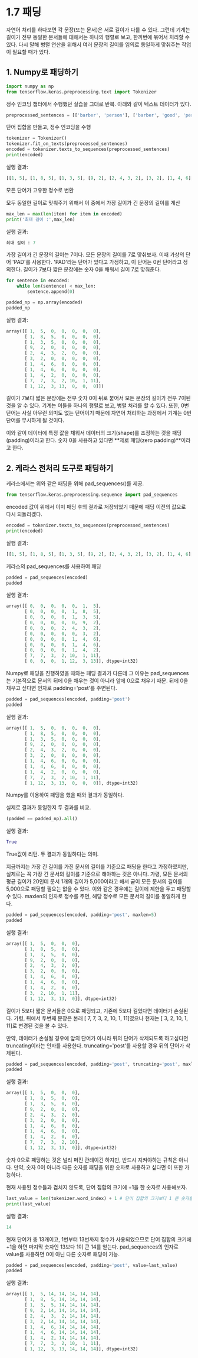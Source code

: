 # 1.7 패딩

자연어 처리를 하다보면 각 문장(또는 문서)은 서로 길이가 다를 수 있다. 그런데 기계는 길이가 전부 동일한 문서들에 대해서는 하나의 행렬로 보고, 한꺼번에 묶어서 처리할 수 있다. 다시 말해 병렬 연산을 위해서 여러 문장의 길이를 임의로 동일하게 맞춰주는 작업이 필요할 때가 있다. 

## 1. Numpy로 패딩하기

```python
import numpy as np
from tensorflow.keras.preprocessing.text import Tokenizer
```

정수 인코딩 챕터에서 수행했던 실습을 그대로 반복. 아래와 같이 텍스트 데이터가 있다.

```python
preprocessed_sentences = [['barber', 'person'], ['barber', 'good', 'person'], ['barber', 'huge', 'person'], ['knew', 'secret'], ['secret', 'kept', 'huge', 'secret'], ['huge', 'secret'], ['barber', 'kept', 'word'], ['barber', 'kept', 'word'], ['barber', 'kept', 'secret'], ['keeping', 'keeping', 'huge', 'secret', 'driving', 'barber', 'crazy'], ['barber', 'went', 'huge', 'mountain']]
```

단어 집합을 만들고, 정수 인코딩을 수행

```python
tokenizer = Tokenizer()
tokenizer.fit_on_texts(preprocessed_sentences)
encoded = tokenizer.texts_to_sequences(preprocessed_sentences)
print(encoded)
```

실행 결과:

```python
[[1, 5], [1, 8, 5], [1, 3, 5], [9, 2], [2, 4, 3, 2], [3, 2], [1, 4, 6], [1, 4, 6], [1, 4, 2], [7, 7, 3, 2, 10, 1, 11], [1, 12, 3, 13]]
```

모든 단어가 고유한 정수로 변환



모두 동일한 길이로 맞춰주기 위해서 이 중에서 가장 길이가 긴 문장의 길이를 계산

```python
max_len = max(len(item) for item in encoded)
print('최대 길이 :',max_len)
```

실행 결과:

```python
최대 길이 : 7
```

가장 길이가 긴 문장의 길이는 7이다. 모든 문장의 길이를 7로 맞춰보자. 이때 가상의 단어 'PAD'를 사용한다. 'PAD'라는 단어가 있다고 가정하고, 이 단어는 0번 단어라고 정의한다. 길이가 7보다 짧은 문장에는 숫자 0을 채워서 길이 7로 맞춰준다.

```python
for sentence in encoded:
    while len(sentence) < max_len:
        sentence.append(0)

padded_np = np.array(encoded)
padded_np
```

실행 결과:

```python
array([[ 1,  5,  0,  0,  0,  0,  0],
       [ 1,  8,  5,  0,  0,  0,  0],
       [ 1,  3,  5,  0,  0,  0,  0],
       [ 9,  2,  0,  0,  0,  0,  0],
       [ 2,  4,  3,  2,  0,  0,  0],
       [ 3,  2,  0,  0,  0,  0,  0],
       [ 1,  4,  6,  0,  0,  0,  0],
       [ 1,  4,  6,  0,  0,  0,  0],
       [ 1,  4,  2,  0,  0,  0,  0],
       [ 7,  7,  3,  2, 10,  1, 11],
       [ 1, 12,  3, 13,  0,  0,  0]])
```

길이가 7보다 짧은 문장에는 전부 숫자 0이 뒤로 붙어서 모든 문장의 길이가 전부 7이된 것을 알 수 있다. 기계는 이들을 하나의 행렬로 보고, 병렬 처리를 할 수 있다. 또한, 0번 단어는 사실 아무런 의미도 없는 단어이기 때문에 자연어 처리하는 과정에서 기계는 0번 단어를 무시하게 될 것이다. 

이와 같이 데이터에 특정 값을 채워서 데이터의 크기(shape)를 조정하는 것을 패딩(padding)이라고 한다. 숫자 0을 사용하고 있다면 **제로 패딩(zero padding)**이라고 한다.



## 2. 케라스 전처리 도구로 패딩하기

케라스에서는 위와 같은 패딩을 위해 pad_sequences()를 제공.

```python
from tensorflow.keras.preprocessing.sequence import pad_sequences
```

encoded 값이 위에서 이미 패딩 후의 결과로 저장되었기 때문에 패딩 이전의 값으로 다시 되돌리겠다.

```python
encoded = tokenizer.texts_to_sequences(preprocessed_sentences)
print(encoded)
```

실행 결과:

```python
[[1, 5], [1, 8, 5], [1, 3, 5], [9, 2], [2, 4, 3, 2], [3, 2], [1, 4, 6], [1, 4, 6], [1, 4, 2], [7, 7, 3, 2, 10, 1, 11], [1, 12, 3, 13]]
```



케라스의 pad_sequences를 사용하여 패딩

```python
padded = pad_sequences(encoded)
padded
```

실행 결과:

```python
array([[ 0,  0,  0,  0,  0,  1,  5],
       [ 0,  0,  0,  0,  1,  8,  5],
       [ 0,  0,  0,  0,  1,  3,  5],
       [ 0,  0,  0,  0,  0,  9,  2],
       [ 0,  0,  0,  2,  4,  3,  2],
       [ 0,  0,  0,  0,  0,  3,  2],
       [ 0,  0,  0,  0,  1,  4,  6],
       [ 0,  0,  0,  0,  1,  4,  6],
       [ 0,  0,  0,  0,  1,  4,  2],
       [ 7,  7,  3,  2, 10,  1, 11],
       [ 0,  0,  0,  1, 12,  3, 13]], dtype=int32)
```

Numpy로 패딩을 진행하였을 때와는 패딩 결과가 다른데 그 이유는 pad_sequences는 기본적으로 문서의 뒤에 0을 채우는 것이 아니라 앞에 0으로 채우기 때문. 뒤에 0을 채우고 싶다면 인자로 padding='post'를 주면된다.

```python
padded = pad_sequences(encoded, padding='post')
padded
```

실행 결과:

```python
array([[ 1,  5,  0,  0,  0,  0,  0],
       [ 1,  8,  5,  0,  0,  0,  0],
       [ 1,  3,  5,  0,  0,  0,  0],
       [ 9,  2,  0,  0,  0,  0,  0],
       [ 2,  4,  3,  2,  0,  0,  0],
       [ 3,  2,  0,  0,  0,  0,  0],
       [ 1,  4,  6,  0,  0,  0,  0],
       [ 1,  4,  6,  0,  0,  0,  0],
       [ 1,  4,  2,  0,  0,  0,  0],
       [ 7,  7,  3,  2, 10,  1, 11],
       [ 1, 12,  3, 13,  0,  0,  0]], dtype=int32)
```

Numpy를 이용하여 패딩을 했을 때와 결과가 동일하다. 

실제로 결과가 동일한지 두 결과를 비교.

```python
(padded == padded_np).all()
```

실행 결과:

```python
True
```

True값이 리턴. 두 결과가 동일하다는 의미. 



지금까지는 가장 긴 길이를 가진 문서의 길이를 기준으로 패딩을 한다고 가정하였지만, 실제로는 꼭 가장 긴 문서의 길이를 기준으로 해야하는 것은 아니다. 가령, 모든 문서의 평균 길이가 20인데 문서 1개의 길이가 5,000이라고 해서 굳이 모든 문서의 길이를 5,000으로 패딩할 필요는 없을 수 있다. 이와 같은 경우에는 길이에 제한을 두고 패딩할 수 있다. maxlen의 인자로 정수를 주면, 해당 정수로 모든 문서의 길이를 동일하게 한다.

```python
padded = pad_sequences(encoded, padding='post', maxlen=5)
padded
```

실행 결과:

```python
array([[ 1,  5,  0,  0,  0],
       [ 1,  8,  5,  0,  0],
       [ 1,  3,  5,  0,  0],
       [ 9,  2,  0,  0,  0],
       [ 2,  4,  3,  2,  0],
       [ 3,  2,  0,  0,  0],
       [ 1,  4,  6,  0,  0],
       [ 1,  4,  6,  0,  0],
       [ 1,  4,  2,  0,  0],
       [ 3,  2, 10,  1, 11],
       [ 1, 12,  3, 13,  0]], dtype=int32)
```

길이가 5보다 짧은 문서들은 0으로 패딩되고, 기존에 5보다 길었다면 데이터가 손실된다. 가령, 뒤에서 두번째 문장은 본래 [ 7, 7, 3, 2, 10, 1, 11]였으나 현재는 [ 3, 2, 10, 1, 11]로 변경된 것을 볼 수 있다. 



만약, 데이터가 손실될 경우에 앞의 단어가 아니라 뒤의 단어가 삭제되도록 하고싶다면 truncating이라는 인자를 사용한다. truncating='post'를 사용할 경우 뒤의 단어가 삭제된다.

```python
padded = pad_sequences(encoded, padding='post', truncating='post', maxlen=5)
padded
```

실행 결과:

```python
array([[ 1,  5,  0,  0,  0],
       [ 1,  8,  5,  0,  0],
       [ 1,  3,  5,  0,  0],
       [ 9,  2,  0,  0,  0],
       [ 2,  4,  3,  2,  0],
       [ 3,  2,  0,  0,  0],
       [ 1,  4,  6,  0,  0],
       [ 1,  4,  6,  0,  0],
       [ 1,  4,  2,  0,  0],
       [ 7,  7,  3,  2, 10],
       [ 1, 12,  3, 13,  0]], dtype=int32)
```



숫자 0으로 패딩하는 것은 널리 퍼진 관례이긴 하지만, 반드시 지켜야하는 규칙은 아니다. 만약, 숫자 0이 아니라 다른 숫자를 패딩을 위한 숫자로 사용하고 싶다면 이 또한 가능하다. 

현재 사용된 정수들과 겹치지 않도록, 단어 집합의 크기에 +1을 한 숫자로 사용해보자.

```python
last_value = len(tokenizer.word_index) + 1 # 단어 집합의 크기보다 1 큰 숫자를 사용
print(last_value)
```

실행 결과:

```python
14
```

현재 단어가 총 13개이고, 1번부터 13번까지 정수가 사용되었으므로 단어 집합의 크기에 +1을 하면 마지막 숫자인 13보다 1이 큰 14를 얻는다. pad_sequences의 인자로 value를 사용하면 0이 아닌 다른 숫자로 패딩이 가능.

```python
padded = pad_sequences(encoded, padding='post', value=last_value)
padded
```

실행 결과:

```python
array([[ 1,  5, 14, 14, 14, 14, 14],
       [ 1,  8,  5, 14, 14, 14, 14],
       [ 1,  3,  5, 14, 14, 14, 14],
       [ 9,  2, 14, 14, 14, 14, 14],
       [ 2,  4,  3,  2, 14, 14, 14],
       [ 3,  2, 14, 14, 14, 14, 14],
       [ 1,  4,  6, 14, 14, 14, 14],
       [ 1,  4,  6, 14, 14, 14, 14],
       [ 1,  4,  2, 14, 14, 14, 14],
       [ 7,  7,  3,  2, 10,  1, 11],
       [ 1, 12,  3, 13, 14, 14, 14]], dtype=int32)
```

